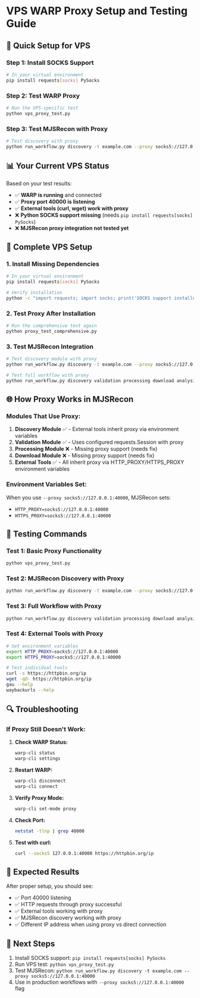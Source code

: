 # VPS WARP Proxy Setup and Testing Guide

## 🚀 Quick Setup for VPS

### Step 1: Install SOCKS Support
```bash
# In your virtual environment
pip install requests[socks] PySocks
```

### Step 2: Test WARP Proxy
```bash
# Run the VPS-specific test
python vps_proxy_test.py
```

### Step 3: Test MJSRecon with Proxy
```bash
# Test discovery with proxy
python run_workflow.py discovery -t example.com --proxy socks5://127.0.0.1:40000 -o ./test_output
```

## 📊 Your Current VPS Status

Based on your test results:
- ✅ **WARP is running** and connected
- ✅ **Proxy port 40000 is listening**
- ✅ **External tools (curl, wget) work with proxy**
- ❌ **Python SOCKS support missing** (needs `pip install requests[socks] PySocks`)
- ❌ **MJSRecon proxy integration not tested yet**

## 🔧 Complete VPS Setup

### 1. Install Missing Dependencies
```bash
# In your virtual environment
pip install requests[socks] PySocks

# Verify installation
python -c "import requests; import socks; print('SOCKS support installed!')"
```

### 2. Test Proxy After Installation
```bash
# Run the comprehensive test again
python proxy_test_comprehensive.py
```

### 3. Test MJSRecon Integration
```bash
# Test discovery module with proxy
python run_workflow.py discovery -t example.com --proxy socks5://127.0.0.1:40000 -o ./test_output

# Test full workflow with proxy
python run_workflow.py discovery validation processing download analysis --proxy socks5://127.0.0.1:40000 -t example.com -o ./test_output
```

## 🌐 How Proxy Works in MJSRecon

### Modules That Use Proxy:
1. **Discovery Module** ✅ - External tools inherit proxy via environment variables
2. **Validation Module** ✅ - Uses configured requests.Session with proxy
3. **Processing Module** ❌ - Missing proxy support (needs fix)
4. **Download Module** ❌ - Missing proxy support (needs fix)
5. **External Tools** ✅ - All inherit proxy via HTTP_PROXY/HTTPS_PROXY environment variables

### Environment Variables Set:
When you use `--proxy socks5://127.0.0.1:40000`, MJSRecon sets:
- `HTTP_PROXY=socks5://127.0.0.1:40000`
- `HTTPS_PROXY=socks5://127.0.0.1:40000`

## 🧪 Testing Commands

### Test 1: Basic Proxy Functionality
```bash
python vps_proxy_test.py
```

### Test 2: MJSRecon Discovery with Proxy
```bash
python run_workflow.py discovery -t example.com --proxy socks5://127.0.0.1:40000 -o ./test_output
```

### Test 3: Full Workflow with Proxy
```bash
python run_workflow.py discovery validation processing download analysis --proxy socks5://127.0.0.1:40000 -t example.com -o ./test_output
```

### Test 4: External Tools with Proxy
```bash
# Set environment variables
export HTTP_PROXY=socks5://127.0.0.1:40000
export HTTPS_PROXY=socks5://127.0.0.1:40000

# Test individual tools
curl -s https://httpbin.org/ip
wget -qO- https://httpbin.org/ip
gau --help
waybackurls --help
```

## 🔍 Troubleshooting

### If Proxy Still Doesn't Work:

1. **Check WARP Status:**
   ```bash
   warp-cli status
   warp-cli settings
   ```

2. **Restart WARP:**
   ```bash
   warp-cli disconnect
   warp-cli connect
   ```

3. **Verify Proxy Mode:**
   ```bash
   warp-cli set-mode proxy
   ```

4. **Check Port:**
   ```bash
   netstat -tlnp | grep 40000
   ```

5. **Test with curl:**
   ```bash
   curl --socks5 127.0.0.1:40000 https://httpbin.org/ip
   ```

## 📝 Expected Results

After proper setup, you should see:
- ✅ Port 40000 listening
- ✅ HTTP requests through proxy successful
- ✅ External tools working with proxy
- ✅ MJSRecon discovery working with proxy
- ✅ Different IP address when using proxy vs direct connection

## 🎯 Next Steps

1. Install SOCKS support: `pip install requests[socks] PySocks`
2. Run VPS test: `python vps_proxy_test.py`
3. Test MJSRecon: `python run_workflow.py discovery -t example.com --proxy socks5://127.0.0.1:40000`
4. Use in production workflows with `--proxy socks5://127.0.0.1:40000` flag 